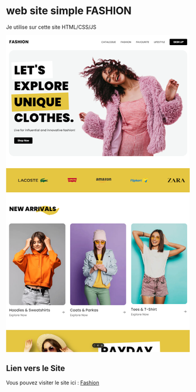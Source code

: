 # web site simple FASHION

Je utilise sur cette site HTML/CSS/JS

![Je utilise sur cette site HTML/CSS/JS](Fashion.png)

## Lien vers le Site

Vous pouvez visiter le site ici : [Fashion](https://simple-site-fashion.vercel.app/)
